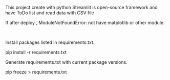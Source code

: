 This project create with python Streamlit is open-source framework and have ToDo list and read data with CSV file

If after deploy , ModuleNotFoundError: not have matplotlib or other module.

 <br>

Install packages listed in requirements.txt.

pip install -r requirements.txt  

Generate requirements.txt with current package versions.

pip freeze > requirements.txt
